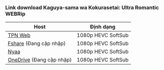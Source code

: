 ### **Link download Kaguya-sama wa Kokurasetai: Ultra Romantic WEBRip**

| Host          | Định dạng          |
| ------------- |:------------------:|
| [TPN Web](https://ddl.tpnteam.workers.dev/0:/Kaguya-sama%20wa%20Kokurasetai:%20Ultra%20Romantic/)  | 1080p HEVC SoftSub |
| [Fshare]()  (Đang cập nhập)   	| 1080p HEVC SoftSub |
| [Nyaa](https://nyaa.si/view/1513661)       | 1080p HEVC SoftSub |
| [OneDrive]()  (Đang cập nhập)    | 1080p HEVC SoftSub |
